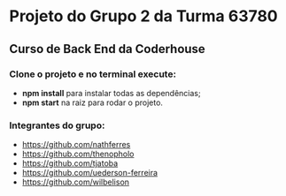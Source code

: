 # Projeto do Grupo 2 da Turma 63780

## Curso de Back End da Coderhouse

### Clone o projeto e no terminal execute:

- **npm install** para instalar todas as dependências;
- **npm start** na raiz para rodar o projeto.

### Integrantes do grupo:

- https://github.com/nathferres
- https://github.com/thenopholo
- https://github.com/tjatoba
- https://github.com/uederson-ferreira
- https://github.com/wilbelison
